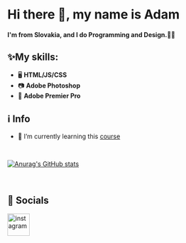 # Hi there 👋, my name is Adam

#### I'm from Slovakia, and I do Programming and Design.👨‍💻

## ✨My skills:

- 🖥 **HTML/JS/CSS**
- 📷 **Adobe Photoshop**
- 🎥 **Adobe Premier Pro**


## ℹ Info

- 🌱 I’m currently learning this [course](https://www.udemy.com/course/the-web-developer-bootcamp/)

<br>

[![Anurag's GitHub stats](https://github-readme-stats.vercel.app/api?username=aadamdemian&theme=nord&hide=stars,prs&custom_title=aadamdemian)](https://github.com/anuraghazra/github-readme-stats)

<br>

## 🎉 Socials 
[<img src='https://i.pinimg.com/originals/63/9b/3d/639b3dafb544d6f061fcddd2d6686ddb.png' alt='instagram' height='50'>](https://www.instagram.com/__aamdmn__/)  

